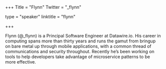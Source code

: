 +++
Title = "Flynn"
Twitter = "_flynn"

type = "speaker"
linktitle = "flynn"

+++


Flynn (@_flynn) is a Principal Software Engineer at Datawire.io. His career in computing spans more than thirty years and runs the gamut from bringup on bare metal up through mobile applications, with a common thread of communications and security throughout. Recently he’s been working on tools to help developers take advantage of microservice patterns to be more effective.

